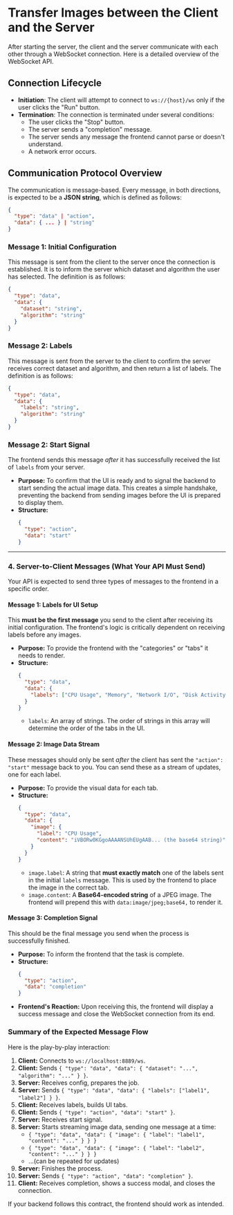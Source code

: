 # Transfer Images between the Client and the Server

After starting the server,
the client and the server communicate with each other through a WebSocket connection.
Here is a detailed overview of the WebSocket API.

## Connection Lifecycle

- **Initiation**: The client will attempt to connect to `ws://{host}/ws` only if the user clicks the "Run" button.
- **Termination**: The connection is terminated under several conditions:
  - The user clicks the "Stop" button.
  - The server sends a "completion" message.
  - The server sends any message the frontend cannot parse or doesn't understand.
  - A network error occurs.

## Communication Protocol Overview

The communication is message-based.
Every message, in both directions, is expected to be a **JSON string**,
which is defined as follows:

```json
{
  "type": "data" | "action",
  "data": { ... } | "string"
}
```

### Message 1: Initial Configuration

This message is sent from the client to the server once the connection is established.
It is to inform the server which dataset and algorithm the user has selected.
The definition is as follows:
```json
{
  "type": "data",
  "data": {
    "dataset": "string",
    "algorithm": "string"
  }
}
```

### Message 2: Labels

This message is sent from the server to the client to confirm the server receives correct dataset and algorithm,
and then return a list of labels.
The definition is as follows:
```json
{
  "type": "data",
  "data": {
    "labels": "string",
    "algorithm": "string"
  }
}
```

### Message 2: Start Signal

The frontend sends this message *after* it has successfully received the list of `labels` from your server.

*   **Purpose:** To confirm that the UI is ready and to signal the backend to start sending the actual image data. This creates a simple handshake, preventing the backend from sending images before the UI is prepared to display them.
*   **Structure:**
    ```json
    {
      "type": "action",
      "data": "start"
    }
    ```

---

### 4. Server-to-Client Messages (What Your API Must Send)

Your API is expected to send three types of messages to the frontend in a specific order.

#### Message 1: Labels for UI Setup

This **must be the first message** you send to the client after receiving its initial configuration. The frontend's logic is critically dependent on receiving labels before any images.

*   **Purpose:** To provide the frontend with the "categories" or "tabs" it needs to render.
*   **Structure:**
    ```json
    {
      "type": "data",
      "data": {
        "labels": ["CPU Usage", "Memory", "Network I/O", "Disk Activity"]
      }
    }
    ```
    *   `labels`: An array of strings. The order of strings in this array will determine the order of the tabs in the UI.

#### Message 2: Image Data Stream

These messages should only be sent *after* the client has sent the `"action": "start"` message back to you. You can send these as a stream of updates, one for each label.

*   **Purpose:** To provide the visual data for each tab.
*   **Structure:**
    ```json
    {
      "type": "data",
      "data": {
        "image": {
          "label": "CPU Usage",
          "content": "iVBORw0KGgoAAAANSUhEUgAAB... (the base64 string)"
        }
      }
    }
    ```
    *   `image.label`: A string that **must exactly match** one of the labels sent in the initial `labels` message. This is used by the frontend to place the image in the correct tab.
    *   `image.content`: A **Base64-encoded string** of a JPEG image. The frontend will prepend this with `data:image/jpeg;base64,` to render it.

#### Message 3: Completion Signal

This should be the final message you send when the process is successfully finished.

*   **Purpose:** To inform the frontend that the task is complete.
*   **Structure:**
    ```json
    {
      "type": "action",
      "data": "completion"
    }
    ```
*   **Frontend's Reaction:** Upon receiving this, the frontend will display a success message and close the WebSocket connection from its end.

### Summary of the Expected Message Flow

Here is the play-by-play interaction:

1.  **Client:** Connects to `ws://localhost:8889/ws`.
2.  **Client:** Sends `{ "type": "data", "data": { "dataset": "...", "algorithm": "..." } }`.
3.  **Server:** Receives config, prepares the job.
4.  **Server:** Sends `{ "type": "data", "data": { "labels": ["label1", "label2"] } }`.
5.  **Client:** Receives labels, builds UI tabs.
6.  **Client:** Sends `{ "type": "action", "data": "start" }`.
7.  **Server:** Receives start signal.
8.  **Server:** Starts streaming image data, sending one message at a time:
    *   `{ "type": "data", "data": { "image": { "label": "label1", "content": "..." } } }`
    *   `{ "type": "data", "data": { "image": { "label": "label2", "content": "..." } } }`
    *   ...(can be repeated for updates)
9.  **Server:** Finishes the process.
10. **Server:** Sends `{ "type": "action", "data": "completion" }`.
11. **Client:** Receives completion, shows a success modal, and closes the connection.

If your backend follows this contract, the frontend should work as intended.
